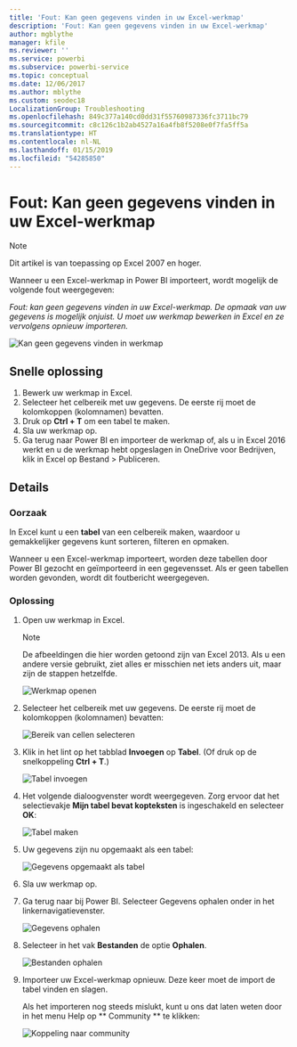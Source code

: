 ```yaml
---
title: 'Fout: Kan geen gegevens vinden in uw Excel-werkmap'
description: 'Fout: Kan geen gegevens vinden in uw Excel-werkmap'
author: mgblythe
manager: kfile
ms.reviewer: ''
ms.service: powerbi
ms.subservice: powerbi-service
ms.topic: conceptual
ms.date: 12/06/2017
ms.author: mblythe
ms.custom: seodec18
LocalizationGroup: Troubleshooting
ms.openlocfilehash: 849c377a140cd0dd31f55760987336fc3711bc79
ms.sourcegitcommit: c8c126c1b2ab4527a16a4fb8f5208e0f7fa5ff5a
ms.translationtype: HT
ms.contentlocale: nl-NL
ms.lasthandoff: 01/15/2019
ms.locfileid: "54285850"
---
```

# <a name="error-we-couldnt-find-any-data-in-your-excel-workbook"></a>Fout: Kan geen gegevens vinden in uw Excel-werkmap

>[!NOTE]
>Dit artikel is van toepassing op Excel 2007 en hoger.

Wanneer u een Excel-werkmap in Power BI importeert, wordt mogelijk de volgende fout weergegeven:

*Fout: kan geen gegevens vinden in uw Excel-werkmap. De opmaak van uw gegevens is mogelijk onjuist. U moet uw werkmap bewerken in Excel en ze vervolgens opnieuw importeren.*

![Kan geen gegevens vinden in werkmap](media/service-admin-troubleshoot-excel-workbook-data/pbi_wecouldntfindanydata.png)

## <a name="quick-solution"></a>Snelle oplossing
1. Bewerk uw werkmap in Excel.
2. Selecteer het celbereik met uw gegevens. De eerste rij moet de kolomkoppen (kolomnamen) bevatten.
3. Druk op **Ctrl + T** om een tabel te maken.
4. Sla uw werkmap op.
5. Ga terug naar Power BI en importeer de werkmap of, als u in Excel 2016 werkt en u de werkmap hebt opgeslagen in OneDrive voor Bedrijven, klik in Excel op Bestand > Publiceren.

## <a name="details"></a>Details
### <a name="cause"></a>Oorzaak
In Excel kunt u een **tabel** van een celbereik maken, waardoor u gemakkelijker gegevens kunt sorteren, filteren en opmaken.

Wanneer u een Excel-werkmap importeert, worden deze tabellen door Power BI gezocht en geïmporteerd in een gegevensset. Als er geen tabellen worden gevonden, wordt dit foutbericht weergegeven.

### <a name="solution"></a>Oplossing
1. Open uw werkmap in Excel. 
    >[!NOTE]
    >De afbeeldingen die hier worden getoond zijn van Excel 2013. Als u een andere versie gebruikt, ziet alles er misschien net iets anders uit, maar zijn de stappen hetzelfde.
    
    ![Werkmap openen](media/service-admin-troubleshoot-excel-workbook-data/pbi_trb_xlwksht1.png)
2. Selecteer het celbereik met uw gegevens. De eerste rij moet de kolomkoppen (kolomnamen) bevatten:
   
    ![Bereik van cellen selecteren](media/service-admin-troubleshoot-excel-workbook-data/pbi_trb_xlwksht2.png)
3. Klik in het lint op het tabblad **Invoegen** op **Tabel**. (Of druk op de snelkoppeling **Ctrl + T**.)
   
    ![Tabel invoegen](media/service-admin-troubleshoot-excel-workbook-data/pbi_trb_xlwksht3.png)
4. Het volgende dialoogvenster wordt weergegeven. Zorg ervoor dat het selectievakje **Mijn tabel bevat kopteksten** is ingeschakeld en selecteer **OK**:
   
    ![Tabel maken](media/service-admin-troubleshoot-excel-workbook-data/pbi_trb_xlcreatetbl.png)
5. Uw gegevens zijn nu opgemaakt als een tabel:
   
    ![Gegevens opgemaakt als tabel](media/service-admin-troubleshoot-excel-workbook-data/pbi_trb_xltbl.png)
6. Sla uw werkmap op.
7. Ga terug naar bij Power BI. Selecteer Gegevens ophalen onder in het linkernavigatievenster.
   
    ![Gegevens ophalen](media/service-admin-troubleshoot-excel-workbook-data/pbi_getdata.png)
8. Selecteer in het vak **Bestanden** de optie **Ophalen**.
   
    ![Bestanden ophalen](media/service-admin-troubleshoot-excel-workbook-data/pbi_getfiles.png)
9. Importeer uw Excel-werkmap opnieuw. Deze keer moet de import de tabel vinden en slagen.
   
    Als het importeren nog steeds mislukt, kunt u ons dat laten weten door in het menu Help op ** Community ** te klikken:
   
    ![Koppeling naar community](media/service-admin-troubleshoot-excel-workbook-data/pbi_questionmenucommunity.png)
